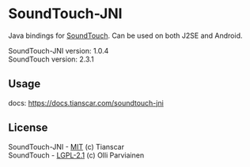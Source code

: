 # SoundTouch-JNI

Java bindings for [SoundTouch](https://www.surina.net/soundtouch). Can be used on both J2SE and Android.

SoundTouch-JNI version: 1.0.4  
SoundTouch version: 2.3.1

## Usage
docs: https://docs.tianscar.com/soundtouch-jni

## License
SoundTouch-JNI - [MIT](https://github.com/Tianscar/soundtouchjni/blob/main/LICENSE) (c) Tianscar  
SoundTouch - [LGPL-2.1](https://github.com/Tianscar/soundtouchjni/blob/main/SoundTouch-LICENSE) (c) Olli Parviainen
